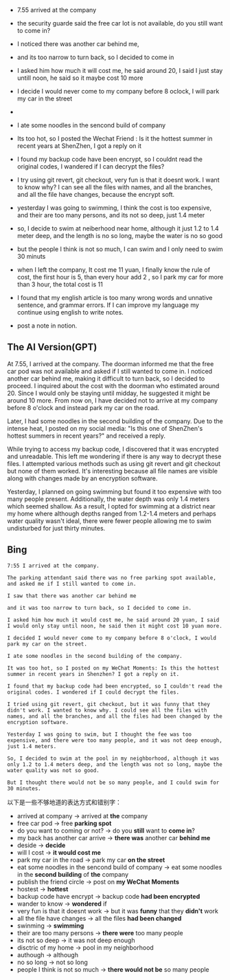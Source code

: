- 7.55 arrived at the company
- the security guarde said the free car Iot is not available, do you still want to come in?
- I noticed there was another car behind me,
- and its too narrow to turn back, so I decided to come in
- I asked him how much it will cost me, he said around 20, I said I just stay untill noon, he said so it maybe cost 10 more
- I decide I would never come to my company before 8 oclock, I will park my car in the street
- 

- I ate some noodles in the sencond build of company
- Its too hot, so I posted the Wechat Friend : Is it the hottest summer in recent years at ShenZhen, I got a reply on it

- I found my backup code have been encrypt, so I couldnt read the original codes, I wandered if I can decrypt the files? 
- I try using git revert, git checkout, very fun is that it doesnt work. I want to know why? I can see all the files with names, and all the branches, and all the file have changes, because the encrypt soft.

- yesterday I was going to swimming, I think the cost is too expensive, and their are too many persons, and its not so deep, just 1.4 meter
- so, I decide to swim at neiberhood near home, although it just 1.2 to 1.4 meter deep, and the length is no so long, maybe the water is no so good
- but the people I think is not so much, I can swim and I only need to swim 30 minuts

- when I left the company, It cost me 11 yuan, I finally know the rule of cost, the first hour is 5, than every hour add 2 , so I park my car for more than 3 hour, the total cost is 11
- I found that my english article is too many wrong words and unnative sentence, and grammar errors. If I can improve my language my continue using english to write notes.
- post a note in notion.

## The AI Version(GPT)
At 7.55, I arrived at the company.
The doorman informed me that the free car pod was not available and asked if I still wanted to come in.
I noticed another car behind me, making it difficult to turn back, so I decided to proceed.
I inquired about the cost with the doorman who estimated around 20. Since I would only be staying until midday, he suggested it might be around 10 more.
From now on, I have decided not to arrive at my company before 8 o'clock and instead park my car on the road.

Later, I had some noodles in the second building of the company.
Due to the intense heat, I posted on my social media: "Is this one of ShenZhen's hottest summers in recent years?" and received a reply.

While trying to access my backup code, I discovered that it was encrypted and unreadable. This left me wondering if there is any way to decrypt these files. 
I attempted various methods such as using git revert and git checkout but none of them worked. It's interesting because all file names are visible along with changes made by an encryption software.

Yesterday, I planned on going swimming but found it too expensive with too many people present. Additionally, the water depth was only 1.4 meters which seemed shallow.
As a result, I opted for swimming at a district near my home where although depths ranged from 1.2-1.4 meters and perhaps water quality wasn't ideal,
there were fewer people allowing me to swim undisturbed for just thirty minutes.
## Bing

```
7:55 I arrived at the company.

The parking attendant said there was no free parking spot available, and asked me if I still wanted to come in.

I saw that there was another car behind me

and it was too narrow to turn back, so I decided to come in.

I asked him how much it would cost me, he said around 20 yuan, I said I would only stay until noon, he said then it might cost 10 yuan more.

I decided I would never come to my company before 8 o'clock, I would park my car on the street.

I ate some noodles in the second building of the company.

It was too hot, so I posted on my WeChat Moments: Is this the hottest summer in recent years in Shenzhen? I got a reply on it.

I found that my backup code had been encrypted, so I couldn't read the original codes. I wondered if I could decrypt the files.

I tried using git revert, git checkout, but it was funny that they didn't work. I wanted to know why. I could see all the files with names, and all the branches, and all the files had been changed by the encryption software.

Yesterday I was going to swim, but I thought the fee was too expensive, and there were too many people, and it was not deep enough, just 1.4 meters.

So, I decided to swim at the pool in my neighborhood, although it was only 1.2 to 1.4 meters deep, and the length was not so long, maybe the water quality was not so good.

But I thought there would not be so many people, and I could swim for 30 minutes.
```

以下是一些不够地道的表达方式和错别字：

- arrived at company -> arrived at **the** company
- free car pod -> free **parking spot**
- do you want to coming or not? -> do you **still** want to **come in**?
- my back has another car arrive -> **there was** another car **behind me**
- deside -> **decide**
- will I cost -> **it would cost me**
- park my car in the road -> park my car **on the street**
- eat some noodles in the sencond build of company -> eat some noodles in the **second building** of **the** company
- publish the friend circle -> post on **my WeChat Moments**
- hostest -> **hottest**
- backup code have encrypt -> backup code **had been encrypted**
- wander to know -> **wondered** if
- very fun is that it doesnt work -> but it was **funny** that they **didn't** work
- all the file have changes -> all the files **had been changed**
- swinming -> **swimming**
- their are too many persons -> **there were** too many people
- its not so deep -> it was not deep enough
- disctric of my home -> pool in my neighborhood
- authough -> although
- no so long -> not so long
- people I think is not so much -> **there would not be** so many people